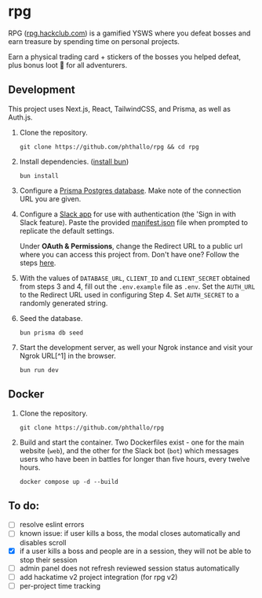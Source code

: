 # rpg

RPG ([rpg.hackclub.com](https://rpg.hackclub.com)) is a gamified YSWS where you defeat bosses and earn treasure by spending time on personal projects. 

Earn a physical trading card + stickers of the bosses you helped defeat, plus bonus loot 👀 for all adventurers.

## Development
This project uses Next.js, React, TailwindCSS, and Prisma, as well as Auth.js.

1. Clone the repository.
    ```
    git clone https://github.com/phthallo/rpg && cd rpg
    ```

2. Install dependencies. ([install bun](https://bun.sh/docs/installation))
    ```
    bun install 
    ```

3. Configure a [Prisma Postgres database](https://www.prisma.io/). Make note of the connection URL you are given.

4. Configure a [Slack app](https://api.slack.com/apps) for use with authentication (the 'Sign in with Slack feature). Paste  the provided [manifest.json](/manifest.json) file when prompted to replicate the default settings.

    Under **OAuth & Permissions**, change the Redirect URL to a public url where you can access this project from. Don't have one? Follow the steps [here](https://github.com/hackclub/dos-journey/blob/main/contributing/CONTRIBUTING.md#slack-contributions).

5. With the values of `DATABASE_URL`, `CLIENT_ID` and `CLIENT_SECRET` obtained from steps 3 and 4, fill out the `.env.example` file as `.env`. Set the `AUTH_URL` to the Redirect URL used in configuring Step 4. Set `AUTH_SECRET` to a randomly generated string.

6. Seed the database.
   ```
   bun prisma db seed
   ```

7. Start the development server, as well your Ngrok instance and visit your Ngrok URL[^1] in the browser.
   ```
   bun run dev
   ```

## Docker
1. Clone the repository.
    ```
    git clone https://github.com/phthallo/rpg 
    ```

2. Build and start the container. Two Dockerfiles exist - one for the main website (`web`), and the other for the Slack bot (`bot`) which messages users who have been in battles for longer than five hours, every twelve hours.
    ```
    docker compose up -d --build
    ```

## To do:
- [ ] resolve eslint errors
- [ ] known issue: if user kills a boss, the modal closes automatically and disables scroll
- [x] if a user kills a boss and people are in a session, they will not be able to stop their session
- [ ] admin panel does not refresh reviewed session status automatically
- [ ] add hackatime v2 project integration (for rpg v2)
- [ ] per-project time tracking